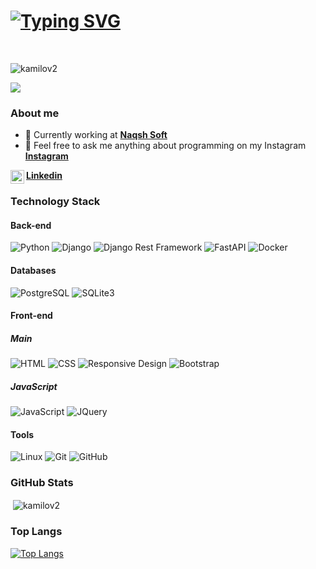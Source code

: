 # [![Typing SVG](https://readme-typing-svg.demolab.com?font=Fira+Code&pause=1000&width=435&lines=Kamilov+Jasur;CYBER+SECURITY+ENTHUSIAST;I+am+backend+developer)](https://git.io/typing-svg)
</br>

<p align="left"> <img src="https://komarev.com/ghpvc/?username=kamilov2&label=Profile%20views&color=0e75b6&style=flat" alt="kamilov2" /> </p>


<img src="https://media0.giphy.com/media/C4NdKtRaQE9m8/giphy.webp?cid=6c09b9521034b8fd75dde569f985dab98b6ec6ff86be509b&ep=v1_internal_gifs_gifId&rid=giphy.webp&ct=g"/>
</br>

### About me

- 🔭 Currently working at **[Naqsh Soft](https://naqshsoft.uz)**
- 💬 Feel free to ask me anything about programming on my Instagram **[Instagram](https://www.instagram.com/kamilov__jasur)**
<a href="https://www.linkedin.com/">
  <b>Linkedin</b><img align="left" alt="LinkedIN" width="22px" src="https://img.icons8.com/color/48/000000/linkedin.png"/>
</a>


### Technology Stack


#### Back-end

![Python](https://img.shields.io/badge/-Python-black?style=flat-square&logo=Python)
![Django](https://img.shields.io/badge/-Django-0aad48?style=flat-square&logo=Django)
![Django Rest Framework](https://img.shields.io/badge/DRF-red?style=flat-square&logo=Django)
![FastAPI](https://img.shields.io/badge/FastAPI-%23007D9C.svg?&style=flat-square&logo=FastAPI&logoColor=white)
![Docker](https://img.shields.io/badge/Docker-2496ED?style=flat-square&logo=Docker&logoColor=white)

#### Databases

![PostgreSQL](https://img.shields.io/badge/PostgreSQL-db-blue)
![SQLite3](https://img.shields.io/badge/SQLite-3-orange)

#### Front-end

##### Main
![HTML](https://img.shields.io/badge/HTML-5-informational)
![CSS](https://img.shields.io/badge/CSS-3-informational)
![Responsive Design](https://img.shields.io/badge/Responsive-Design-orange)
![Bootstrap](https://img.shields.io/badge/Bootstrap-5-orange)

##### JavaScript
![JavaScript](https://img.shields.io/badge/-JavaScript-%23F7DF1C?style=flat-square&logo=javascript&logoColor=000000&labelColor=%23F7DF1C&color=%23FFCE5A)
![JQuery](https://img.shields.io/badge/Jquery-Lib-red)

#### Tools

![Linux](https://img.shields.io/badge/Linux-black?style=flat-square&logo=linux)
![Git](https://img.shields.io/badge/-Git-black?style=flat-square&logo=git)
![GitHub](https://img.shields.io/badge/-GitHub-181717?style=flat-square&logo=github)

### GitHub Stats
&nbsp;<img align="center" src="https://github-readme-stats.vercel.app/api?username=kamilov2&show_icons=true&locale=en" alt="kamilov2" /></p>


### Top Langs

[![Top Langs](https://github-readme-stats.vercel.app/api/top-langs/?username=kamilov2&layout=compact)](https://github.com/kamilov2/github-readme-stats)
